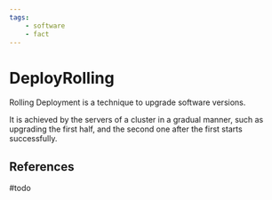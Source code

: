 ```yaml
---
tags:
    - software
    - fact
---
```


# DeployRolling

Rolling Deployment is a technique to upgrade software versions.

It is achieved by the servers of a cluster in a gradual manner, such as upgrading the first half, and the second one after the first starts successfully.

## References

#todo 
